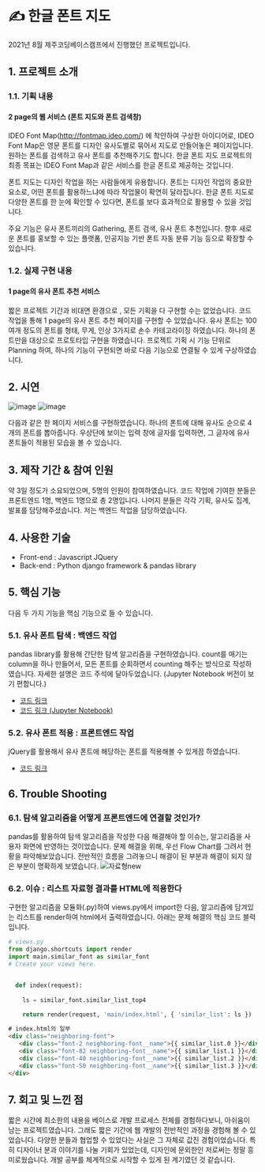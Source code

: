 # ✍️ 한글 폰트 지도

2021년 8월 제주코딩베이스캠프에서 진행했던 프로젝트입니다.

## 1. 프로젝트 소개

### 1.1. 기획 내용

#### 2 page의 웹 서비스 (폰트 지도와 폰트 검색창)

IDEO Font Map(http://fontmap.ideo.com/) 에 착안하여 구상한 아이디어로, IDEO Font Map은 영문 폰트를 디자인 유사도별로 묶어서 지도로 만들어놓은 페이지입니다. 원하는 폰트를 검색하고 유사 폰트를 추천해주기도 합니다. 한글 폰트 지도 프로젝트의 최종 목표는 IDEO Font Map과 같은 서비스를 한글 폰트로 제공하는 것입니다.

폰트 지도는 디자인 작업을 하는 사람들에게 유용합니다. 폰트는 디자인 작업의 중요한 요소로, 어떤 폰트를 활용하느냐에 따라 작업물이 확연히 달라집니다. 한글 폰트 지도로 다양한 폰트를 한 눈에 확인할 수 있다면, 폰트를 보다 효과적으로 활용할 수 있을 것입니다.

주요 기능은 유사 폰트끼리의 Gathering, 폰트 검색, 유사 폰트 추천입니다. 향후 새로운 폰트를 홍보할 수 있는 플랫폼, 인공지능 기반 폰트 자동 분류 기능 등으로 확장할 수 있습니다.

### 1.2. 실제 구현 내용

#### 1 page의 유사 폰트 추천 서비스

짧은 프로젝트 기간과 비대면 환경으로 , 모든 기획을 다 구현할 수는 없었습니다. 코드 작업을 통해 1 page의 유사 폰트 추천 페이지를 구현할 수 있었습니다. 유사 폰트는 100여개 정도의 폰트를 형태, 무게, 인상 3가지로 손수 카테고라이징 하였습니다. 하나의 폰트만을 대상으로 프로토타입 구현을 하였습니다. 프로젝트 기획 시 기능 단위로 Planning 하여, 하나의 기능이 구현되면 바로 다음 기능으로 연결될 수 있게 구상하였습니다. 


## 2. 시연
![image](https://user-images.githubusercontent.com/88834958/134668451-b3e4e6ae-7ca9-479e-b019-431b3190f391.png)
![image](https://user-images.githubusercontent.com/88834958/134669869-efbc44da-f8f4-4593-9fac-f48d94711c08.png)

다음과 같은 한 페이지 서비스를 구현하였습니다. 하나의 폰트에 대해 유사도 순으로 4개의 폰트를 뽑아줍니다. 우상단에 보이는 입력 창에 글자를 입력하면, 그 글자에 유사 폰트들이 적용된 모습을 볼 수 있습니다.

## 3. 제작 기간 & 참여 인원

약 3일 정도가 소요되었으며, 5명의 인원이 참여하였습니다. 코드 작업에 기여한 분들은 프론트엔드 1명, 백엔드 1명으로 총 2명입니다. 나머지 분들은 각각 기획, 유사도 집계, 발표를 담당해주셨습니다. 저는 백엔드 작업을 담당하였습니다.

## 4. 사용한 기술

* Front-end : Javascript JQuery
* Back-end : Python django framework & pandas library

## 5. 핵심 기능

다음 두 가지 기능을 핵심 기능으로 들 수 있습니다.

### 5.1. 유사 폰트 탐색 : 백엔드 작업
  
  pandas library를 활용해 간단한 탐색 알고리즘을 구현하였습니다. count를 매기는 column을 하나 만들어서, 모든 폰트를 순회하면서 counting 해주는 방식으로 작성하였습니다.
  자세한 설명은 코드 주석에 달아두었습니다. (Jupyter Notebook 버전이 보기 편합니다.)
  
  * [코드 링크](https://github.com/Woonggss/Hangeul_Font_Map_for_portfolio/blob/main/Hackathon_Server/projectsite/main/similar_font.py)
  * [코드 링크 (Jupyter Notebook)]( https://github.com/Woonggss/Hangeul_Font_Map_Project/blob/main/%EC%9C%A0%EC%82%AC%20%ED%8F%B0%ED%8A%B8%20%EB%BD%91%EA%B8%B0%20%EC%95%8C%EA%B3%A0%EB%A6%AC%EC%A6%98(Ranking_top5).ipynb)
  
  
### 5.2. 유사 폰트 적용 : 프론트엔드 작업
  
  jQuery를 활용해서 유사 폰트에 해당하는 폰트를 적용해볼 수 있게끔 하였습니다.
  * [코드 링크](https://github.com/Woonggss/Hangeul_Font_Map_for_portfolio/blob/main/Hackathon_Server/projectsite/main/templates/main/index.html)
   
  
## 6. Trouble Shooting

### 6.1. 탐색 알고리즘을 어떻게 프론트엔드에 연결할 것인가?
  
  pandas를 활용하여 탐색 알고리즘을 작성한 다음 해결해야 할 이슈는, 알고리즘을 사용자 화면에 반영하는 것이었습니다. 문제 해결을 위해, 우선 Flow Chart를 그려서 현황을 파악해보았습니다.
  전반적인 흐름을 그려놓으니 해결이 된 부분과 해결이 되지 않은 부분이 명확하게 보였습니다.
  ![자료형new](https://user-images.githubusercontent.com/88834958/134769569-1a8c105b-6716-4dbb-a2b6-d22fa30e2f57.png)

  
### 6.2. 이슈 : 리스트 자료형 결과를 HTML에 적용한다

  구현한 알고리즘을 모듈화(.py)하여 views.py에서 import한 다음, 알고리즘에 담겨있는 리스트를 render하여 html에서 출력하였습니다. 아래는 문제 해결의 핵심 코드 블럭입니다.
  
  ```python
  # views.py
  from django.shortcuts import render
  import main.similar_font as similar_font
  # Create your views here.


    def index(request):
    
      ls = similar_font.similar_list_top4
    
      return render(request, 'main/index.html', { 'similar_list': ls })
  
  ```
  
  ```HTML
  # index.html의 일부
  <div class="neighboring-font">
     <div class="font-2 neighboring-font__name">{{ similar_list.0 }}</div>
     <div class="font-82 neighboring-font__name">{{ similar_list.1 }}</div>
     <div class="font-40 neighboring-font__name">{{ similar_list.2 }}</div>
     <div class="font-50 neighboring-font__name">{{ similar_list.3 }}</div>
  </div>
  ```
  

## 7. 회고 및 느낀 점

짧은 시간에 최소한의 내용을 베이스로 개발 프로세스 전체를 경험하다보니, 아쉬움이 남는 프로젝트였습니다. 그래도 짧은 기간에 웹 개발의 전반적인 과정을 경험해 볼 수 있었습니다. 다양한 분들과 협업할 수 있었다는 사실은 그 자체로 값진 경험이었습니다. 특히 디자이너 분과 이야기를 나눌 기회가 있었는데, 디자인에 문외한인 저로써는 정말 흥미로웠습니다. 개발 공부를 체계적으로 시작할 수 있게 된 계기였던 것 같습니다. 

